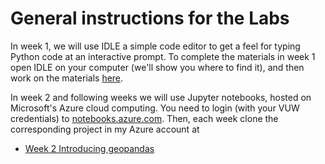 # General instructions for the Labs
In week 1, we will use IDLE a simple code editor to get a feel for typing Python code at an interactive prompt. To complete the materials in week 1 open IDLE on your computer (we'll show you where to find it), and then work on the materials [here](week-1/week-1-overview.md).

In week 2 and following weeks we will use Jupyter notebooks, hosted on Microsoft's Azure cloud computing. You need to login (with your VUW credentials) to [notebooks.azure.com](https://notebooks.azure.com). Then, each week clone the corresponding project in my Azure account at

+ [Week 2 Introducing geopandas](https://notebooks.azure.com/david-osullivan/projects/gisc-425-week-02)
